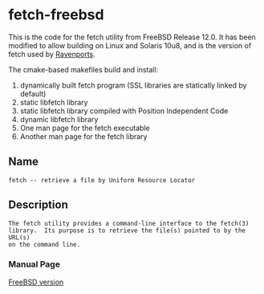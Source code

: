 # fetch-freebsd

This is the code for the fetch utility from FreeBSD Release 12.0.
It has been modified to allow building on Linux and Solaris 10u8, and is the version
of fetch used by [Ravenports](https://www.ravenports.com).

The cmake-based makefiles build and install:

  1. dynamically built fetch program (SSL libraries are statically linked by default)
  1. static libfetch library
  1. static libfetch library compiled with Position Independent Code
  1. dynamic libfetch library
  1. One man page for the fetch executable
  1. Another man page for the fetch library
    
## Name

    fetch -- retrieve a file by Uniform Resource Locator

## Description

    The fetch utility provides a command-line interface to the fetch(3)
    library.  Its purpose is to retrieve the file(s) pointed to by the URL(s)
    on the command line.

### Manual Page

[FreeBSD version](https://www.freebsd.org/cgi/man.cgi?fetch(1))
